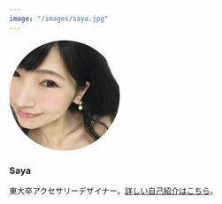 ```yaml
---
image: "/images/saya.jpg"
---
```


<img src="/images/saya.jpg" width="200" height="200" style="border-radius: 50%;"/>

### Saya

東大卒アクセサリーデザイナー。[詳しい自己紹介はこちら](/about-me)。